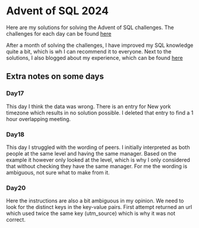 # Advent of SQL 2024

Here are my solutions for solving the Advent of SQL challenges. 
The challenges for each day can be found [here](https://adventofsql.com/)

After a month of solving the challenges, I have improved my SQL knowledge quite a bit, which is wh I can recommend it to everyone.
Next to the solutions, I also blogged about my experience, which can be found [here](https://medium.com/@niels.claeys/what-a-month-of-sql-challenges-taught-me-f84879091182)

## Extra notes on some days

### Day17

This day I think the data was wrong. There is an entry for New york timezone which results in no solution possible.
I deleted that entry to find a 1 hour overlapping meeting.

### Day18

This day I struggled with the wording of peers. I initially interpreted as both people at the same level and having the same manager.
Based on the example it however only looked at the level, which is why I only considered that without checking they have the same manager.
For me the wording is ambiguous, not sure what to make from it.

### Day20

Here the instructions are also a bit ambiguous in my opinion. We need to look for the distinct keys in the key-value pairs.
First attempt returned an url which used twice the same key (utm_source) which is why it was not correct.

